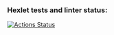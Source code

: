 ### Hexlet tests and linter status:
[![Actions Status](https://github.com/dven-dev/frontend-project-46/actions/workflows/hexlet-check.yml/badge.svg)](https://github.com/dven-dev/frontend-project-46/actions)
